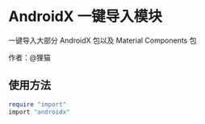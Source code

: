 # AndroidX 一键导入模块

一键导入大部分 AndroidX 包以及 Material Components 包

作者：@狸猫

## 使用方法

``` lua
require "import"
import "androidx"
```